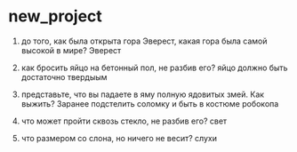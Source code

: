 # new_project
1) до того, как была открыта гора Эверест, какая гора была самой высокой в мире?
Эверест
2) как бросить яйцо на бетонный пол, не разбив его?
яйцо должно быть достаточно твердыым
3) представьте, что вы падаете в яму полную ядовитых змей. Как выжить?
Заранее подстелить соломку и быть в костюме робокопа

5) что может пройти сквозь стекло, не разбив его?
свет
6) что размером со слона, но ничего не весит?
слухи
